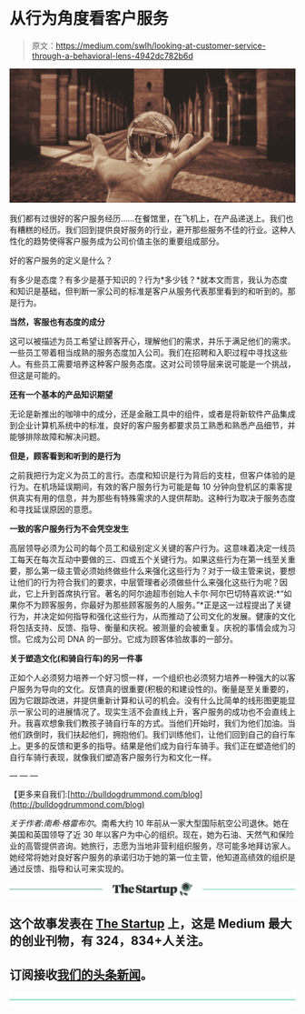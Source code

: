 # 从行为角度看客户服务

> 原文：<https://medium.com/swlh/looking-at-customer-service-through-a-behavioral-lens-4942dc782b6d>

![](img/0f9c970847308e8046dd0db70748fe01.png)

我们都有过很好的客户服务经历……在餐馆里，在飞机上，在产品递送上。我们也有糟糕的经历。我们回到提供良好服务的行业，避开那些服务不佳的行业。这种人性化的趋势使得客户服务成为公司价值主张的重要组成部分。

好的客户服务的定义是什么？

有多少是态度？有多少是基于知识的？行为*多少钱？*就本文而言，我认为态度和知识是基础，但判断一家公司的标准是客户从服务代表那里看到的和听到的。那是行为。

**当然，客服也有态度的成分**

这可以被描述为员工希望让顾客开心，理解他们的需求，并乐于满足他们的需求。一些员工带着相当成熟的服务态度加入公司。我们在招聘和入职过程中寻找这些人。有些员工需要培养这种客户服务态度。这对公司领导层来说可能是一个挑战，但这是可能的。

**还有一个基本的产品知识期望**

无论是新推出的咖啡中的成分，还是金融工具中的组件，或者是将新软件产品集成到企业计算机系统中的标准，良好的客户服务都要求员工熟悉和熟悉产品细节，并能够排除故障和解决问题。

**但是，顾客看到和听到的是行为**

之前我把行为定义为员工的言行。态度和知识是行为背后的支柱，但客户体验的是行为。在机场延误期间，有效的客户服务行为可能是每 10 分钟向登机区的乘客提供真实有用的信息，并为那些有特殊需求的人提供帮助。这种行为取决于服务态度和寻找延误原因的意愿。

**一致的客户服务行为不会凭空发生**

高层领导必须为公司的每个员工和级别定义关键的客户行为。这意味着决定一线员工每天在每次互动中要做的三、四或五个关键行为。如果这些行为在第一线至关重要，那么第一级主管必须始终做些什么来强化这些行为？对于一级主管来说，要想让他们的行为符合我们的要求，中层管理者必须做些什么来强化这些行为呢？因此，它上升到首席执行官。著名的阿尔迪超市创始人卡尔·阿尔巴切特喜欢说:*“如果你不为顾客服务，你最好为那些顾客服务的人服务。”*正是这一过程提出了关键行为，并决定如何指导和强化这些行为，从而推动了公司文化的发展。健康的文化将包括支持、反馈、指导、衡量和庆祝。被测量的会被重复。庆祝的事情会成为习惯。它成为公司 DNA 的一部分。它成为顾客体验故事的一部分。

**关于塑造文化(和骑自行车)的另一件事**

正如个人必须努力培养一个好习惯一样，一个组织也必须努力培养一种强大的以客户服务为导向的文化。反馈真的很重要(积极的和建设性的)。衡量是至关重要的，因为它跟踪改进，并提供重新计算和认可的机会。没有什么比简单的线形图更能显示一家公司的进展情况了。现实生活不会直线上升，客户服务的成功也不会直线上升。我喜欢想象我们教孩子骑自行车的方式。当他们开始时，我们为他们加油。当他们跌倒时，我们扶起他们，拥抱他们。我们训练他们，让他们回到自己的自行车上。更多的反馈和更多的指导。结果是他们成为自行车骑手。我们正在塑造他们的自行车骑行表现，就像我们塑造客户服务行为和文化一样。

— — —

【更多来自我们:[http://bulldogdrummond.com/blog](http://bulldogdrummond.com/blog)

*关于作者:南希·格雷布尔*。南希大约 10 年前从一家大型国际航空公司退休。她在美国和英国领导了近 30 年以客户为中心的组织。现在，她为石油、天然气和保险业的高管提供咨询。她旅行，志愿为当地非营利组织服务，尽可能多地拜访家人。她经常将她对良好客户服务的承诺归功于她的第一位主管，他知道高绩效的组织是通过反馈、指导和认可来实现的。

[![](img/308a8d84fb9b2fab43d66c117fcc4bb4.png)](https://medium.com/swlh)

## 这个故事发表在 [The Startup](https://medium.com/swlh) 上，这是 Medium 最大的创业刊物，有 324，834+人关注。

## 订阅接收[我们的头条新闻](http://growthsupply.com/the-startup-newsletter/)。

[![](img/b0164736ea17a63403e660de5dedf91a.png)](https://medium.com/swlh)